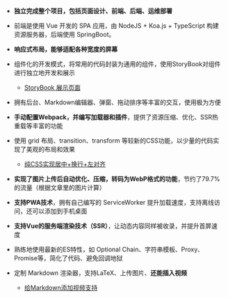 - **独立完成整个项目，包括页面设计、前端、后端、运维部署**

- 前端是使用 Vue 开发的 SPA 应用，由 NodeJS + Koa.js + TypeScript 构建资源服务器，后端使用 SpringBoot。

- **响应式布局，能够适配各种宽度的屏幕**

- 组件化的开发模式，将常用的代码封装为通用的组件，使用StoryBook对组件进行独立地开发和展示
  - [StoryBook 展示页面](https://kaciras-blog.github.io/uikit/)

- 拥有后台、Markdown编辑器、弹窗、拖动排序等丰富的交互，使用极为方便

- **手动配置Webpack，并编写加载器和插件**，提供了资源压缩、优化、SSR热重载等丰富的功能

- 使用 grid 布局、transition、transform 等较新的CSS功能，以少量的代码实现了美观的布局和效果
  - [纯CSS实现居中+换行+左对齐](https://blog.kaciras.com/article/14/use-pure-CSS-to-implement-center+wrap+left-alignment-layout)

- **实现了图片上传后自动优化、压缩，转码为WebP格式的功能**，节约了79.7%的流量（根据文章里的图片计算）

- **支持PWA技术**，拥有自己编写的 ServiceWorker 提升加载速度，支持离线访问，还可以添加到手机桌面

- **支持Vue的服务端渲染技术（SSR）**，让动态内容同样被收录，并提升首屏速度

- 熟练地使用最新的ES特性，如 Optional Chain、字符串模板、Proxy、Promise等，简化了代码、避免回调地狱

- 定制 Markdown 渲染器，支持LaTeX、上传图片、**还能插入视频**
  - [给Markdown添加视频支持](https://blog.kaciras.com/article/18/add-video-support-to-markdown)
